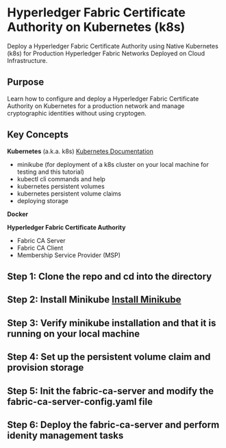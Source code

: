 # **Hyperledger Fabric Certificate Authority on Kubernetes (k8s)**
Deploy a Hyperledger Fabric Certificate Authority using Native Kubernetes (k8s) for Production Hyperledger Fabric Networks Deployed on Cloud Infrastructure.

## **Purpose**
Learn how to configure and deploy a Hyperledger Fabric Certificate Authority on Kubernetes for a production network and manage cryptographic identities without using cryptogen.

## **Key Concepts**
**Kubernetes** (a.k.a. k8s) [Kubernetes Documentation](https://kubernetes.io/)
- minikube (for deployment of a k8s cluster on your local machine for testing and this tutorial) 
- kubectl cli commands and help
- kubernetes persistent volumes
- kubernetes persistent volume claims
- deploying storage

**Docker**

**Hyperledger Fabric Certificate Authority**
 - Fabric CA Server
 - Fabric CA Client
 - Membership Service Provider (MSP)

## **Step 1:** Clone the repo and cd into the directory

## **Step 2:** Install Minikube [Install Minikube](https://kubernetes.io/docs/setup/learning-environment/minikube/)

## **Step 3:** Verify minikube installation and that it is running on your local machine

## **Step 4:** Set up the persistent volume claim and provision storage

## **Step 5:** Init the fabric-ca-server and modify the fabric-ca-server-config.yaml file 

## **Step 6:** Deploy the fabric-ca-server and perform idenity management tasks